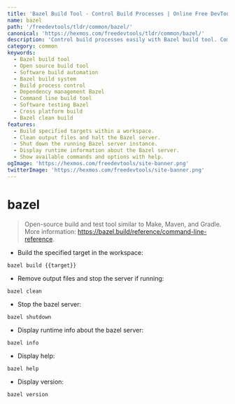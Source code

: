 ```yaml
---
title: 'Bazel Build Tool - Control Build Processes | Online Free DevTools by Hexmos'
name: bazel
path: '/freedevtools/tldr/common/bazel/'
canonical: 'https://hexmos.com/freedevtools/tldr/common/bazel/'
description: 'Control build processes easily with Bazel build tool. Compile, test, and package software projects efficiently with dependency management. Free online tool, no registration required.'
category: common
keywords:
  - Bazel build tool
  - Open source build tool
  - Software build automation
  - Bazel build system
  - Build process control
  - Dependency management Bazel
  - Command line build tool
  - Software testing Bazel
  - Cross platform build
  - Bazel clean build
features:
  - Build specified targets within a workspace.
  - Clean output files and halt the Bazel server.
  - Shut down the running Bazel server instance.
  - Display runtime information about the Bazel server.
  - Show available commands and options with help.
ogImage: 'https://hexmos.com/freedevtools/site-banner.png'
twitterImage: 'https://hexmos.com/freedevtools/site-banner.png'
---
```


# bazel

> Open-source build and test tool similar to Make, Maven, and Gradle.
> More information: <https://bazel.build/reference/command-line-reference>.

- Build the specified target in the workspace:

`bazel build {{target}}`

- Remove output files and stop the server if running:

`bazel clean`

- Stop the bazel server:

`bazel shutdown`

- Display runtime info about the bazel server:

`bazel info`

- Display help:

`bazel help`

- Display version:

`bazel version`
